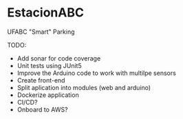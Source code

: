 # EstacionABC

UFABC "Smart" Parking




TODO:
* Add sonar for code coverage
* Unit tests using JUnit5
* Improve the Arduino code to work with multilpe sensors
* Create front-end
* Split aplication into modules (web and arduino)
* Dockerize application
* CI/CD?
* Onboard to AWS?
